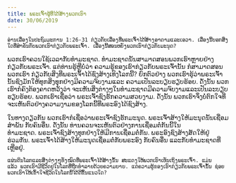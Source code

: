 ```yaml
---
title: ພຣະເຈົ້າຜູ້ທີ່ໄດ້ສ້າງພວກເຮົາ
date: 30/06/2019
---
```


`ອ່ານເລື່ອງໃນປະຖົມມະການ 1:26-31 ກ່ຽວກັບເລື່ອງທີ່ພຣະເຈົ້າໄດ້ສ້າງອາດາມແລະເອວາ. ເລື່ອງນີ້ບອກສິ່ງໃດທີ່ສຳຄັນກັບພວກເຮົາກ່ຽວກັບພຣະເຈົ້າ. ເລື່ອງນີ້ສອນຫຍັງພວກເຮົາກ່ຽວກັບມະນຸດ?`

ພວກເຮົາຄວນໃຊ້ເວລາກັບທຳມະຊາດ. ທຳມະຊາດນັ້ນສາມາດສອນພວກເຮົາຫຼາຍຢ່າງກ່ຽວກັບພຣະເຈົ້າ. ແຕ່ທ່ານຮູ້ຫຼືບໍ່ວ່າ ຄວາມຮູ້ຂອງເຮົາກ່ຽວກັບພຣະເຈົ້ານັ້ນ ກໍສາມາດສອນພວກເຮົາ ກ່ຽວກັບສິ່ງທີ່ພຣະເຈົ້າໄດ້ຊົງສ້າງເທິງໂລກນີ້? ຍົກຕົວຢ່າງ ພວກເຮົາຮູ້ວ່າພຣະເຈົ້ານັ້ນຊົງມັກໃຫ້ທຸກສິ່ງທຸຸກຢ່າງມີຄວາມຈົບງາມແລະ ຄວາມເປັນລະບຽບຮຽບຮ້ອຍ. ດັ່ງນັ້ນ ພວກເຮົາກໍຄົງຕ້ອງຄາດຫວັງວ່າ ຈະເຫັນສິ່ງຕ່າງໆໃນທຳມະຊາດມີຄວາມຈົບງາມແລະເປັນລະບຽບຮຽບຮ້ອຍ. ພວກເຮົາເຊື່ອວ່າ ພຣະເຈົ້າຊົງຮັກຄວາມສວຍງາມ. ດັ່ງນັ້ນ ພວກເຮົາຈຶ່ງບໍ່ຕົກໃຈທີ່ຈະເຫັນຕົວຢ່າງຄວາມງາມຂອງໂລກນີ້ທີ່ພຣະອົງໄດ້ຊົງສ້າງ.

ໃນທາງດຽວກັນ ພວກເຮົາກໍເຊື່ອວ່າພຣະເຈົ້າຊົງຮັກມະນຸດ. ພຣະເຈົ້າສ້າງໃຫ້ມະນຸດນັ້ນເຊື່ອມສຳພັນ ກັບຄົນອື່ນ. ດັ່ງນັ້ນ ທ່ານຄວນຈະເຫັນຕົວຢ່າງການເຊື່ອມຕໍ່ກັນນີ້ໃນທຳມະຊາດ. ພຣະເຈົ້າຊົງສ້າງທຸກຢ່າງໃຫ້ມີການເຊື່ອມຕໍ່ກັນ. ພຣະອົງຊົງສ້າງສັດໃຫ້ຢູ່ຮ່ວມກັນ. ພຣະເຈົ້າໄດ້ສ້າງໃຫ້ມະນຸດເຊື່ອມຕໍ່ກັບພຣະອົງ ກັບຄົນອື່ນ ແລະກັບທຳມະຊາດທີ່ເຫຼືອຢູ່.

`ແຜ່ນດິນໂລກແລະສິ່ງຕ່າງໆທັງໝົດທີ່ພຣະເຈົ້າໄດ້ສ້າງນັ້ນ ສະແດງໃຫ້ພວກເຮົາເຫັນເຖິງພຣະເຈົ້າ. ແມ່ນແລ້ວ ພວກເຮົາມີຊີວິດຢູ່ໃນໂລກທີ່ຖືກທຳລາຍດ້ວຍຄວາມບາບ. ແຕ່ຄວາມຮູ້ຂອງເຮົາກ່ຽວກັບພຣະເຈົ້ານັ້ນ ຊ່ອຍພວກເຮົາໃຫ້ເຂົ້າໃຈຊີວິດໃນໂລກນີ້ໄດ້ດີຂຶ້ນແນວໃດ?`